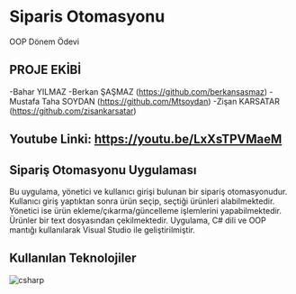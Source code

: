 # Siparis Otomasyonu
OOP Dönem Ödevi

## PROJE EKİBİ

-Bahar YILMAZ 
-Berkan ŞAŞMAZ (https://github.com/berkansasmaz)
-Mustafa Taha SOYDAN (https://github.com/Mtsoydan)
-Zişan KARSATAR (https://github.com/zisankarsatar)

## Youtube Linki: https://youtu.be/LxXsTPVMaeM

## Sipariş Otomasyonu Uygulaması

Bu uygulama, yönetici ve kullanıcı girişi bulunan bir sipariş otomasyonudur. Kullanıcı giriş yaptıktan sonra ürün seçip, seçtiği ürünleri alabilmektedir. Yönetici ise ürün ekleme/çıkarma/güncelleme işlemlerini yapabilmektedir. Ürünler bir text dosyasından çekilmektedir.
Uygulama, C# dili ve OOP mantığı kullanılarak Visual Studio ile geliştirilmiştir.

## Kullanılan Teknolojiler

![csharp](https://user-images.githubusercontent.com/48556212/71685279-de90ab00-2da8-11ea-97f7-3489f6ab5f19.png)

